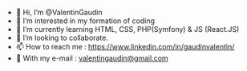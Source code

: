 - 👋 Hi, I’m @ValentinGaudin
- 👀 I’m interested in my formation of coding
- 🌱 I’m currently learning HTML, CSS, PHP(Symfony) & JS (React.JS)
- 💞️ I’m looking to collaborate.
- 📫 How to reach me :  https://www.linkedin.com/in/gaudinvalentin/
- 📧 With my e-mail : valentingaudin@gmail.com

<!---
Valloche/Valloche is a ✨ special ✨ repository because its `README.md` (this file) appears on your GitHub profile.
You can click the Preview link to take a look at your changes.
--->
